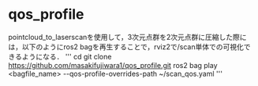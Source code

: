 # qos_profile
pointcloud_to_laserscanを使用して，3次元点群を2次元点群に圧縮した際には，以下のようにros2 bagを再生することで，rviz2で/scan単体での可視化できるようになる．
'''
cd
git clone https://github.com/masakifujiwara1/qos_profile.git
ros2 bag play <bagfile_name> --qos-profile-overrides-path ~/scan_qos.yaml
'''
